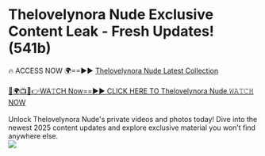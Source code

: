 # Thelovelynora Nude Exclusive Content Leak - Fresh Updates! (541b)

🔥 ACCESS NOW 🌍==►► <a href="https://tinyurl.com/yc657z5k" rel="nofollow">Thelovelynora Nude Latest Collection</a>
<br><br>
[🔴🌍📺📱👉WA𝚃CH Now==►► CLICK HERE TO Thelovelynora Nude 𝚆𝙰𝚃𝙲𝙷 NOW](https://tinyurl.com/yc657z5k)
<br><br>
Unlock Thelovelynora Nude's private videos and photos today! Dive into the newest 2025 content updates and explore exclusive material you won’t find anywhere else.
<br>
<a href="https://tinyurl.com/yc657z5k" rel="nofollow" data-target="animated-image.originalLink"><img src="https://camo.githubusercontent.com/8a4f000d20f83aca3bf7ec5f350d767afa0574a8a352519fd8cfa583a6f93a33/68747470733a2f2f692e696d6775722e636f6d2f644a486b345a712e676966" data-canonical-src="https://i.imgur.com/dJHk4Zq.gif" style="max-width: 100%; display: inline-block;" data-target="animated-image.originalImage"></a>
<br>
